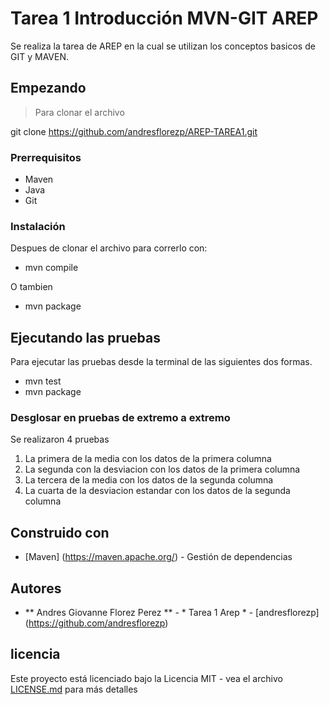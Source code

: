 # Tarea 1 Introducción MVN-GIT AREP

Se realiza la tarea de AREP en la cual se utilizan los conceptos basicos de GIT y MAVEN.

## Empezando

>Para clonar el archivo 

git clone https://github.com/andresflorezp/AREP-TAREA1.git

>
### Prerrequisitos
* Maven
* Java
* Git


### Instalación

Despues de clonar el archivo para correrlo con:
* mvn compile 

O tambien

* mvn package



## Ejecutando las pruebas

Para ejecutar las pruebas desde la terminal de las siguientes dos formas.

* mvn test
* mvn package

### Desglosar en pruebas de extremo a extremo

Se realizaron 4 pruebas

1) La primera de la media con los datos de la primera columna
2)  La segunda con la desviacion con los datos de la primera columna
3) La tercera de la media con los datos de la segunda columna
4) La cuarta de la desviacion estandar con los datos de la segunda columna




## Construido con

* [Maven] (https://maven.apache.org/) - Gestión de dependencias




## Autores

* ** Andres Giovanne Florez Perez ** - * Tarea 1 Arep * - [andresflorezp] (https://github.com/andresflorezp)
<!--
Consulte también la lista de [colaboradores] (https://github.com/your/project/contributors) que participaron en este proyecto.-->

## licencia

Este proyecto está licenciado bajo la Licencia MIT - vea el archivo [LICENSE.md](LICENSE.md) para más detalles
<!--
## Agradecimientos

* Hat tip a cualquiera cuyo código haya sido utilizado.
* Inspiración
* etc
-->

